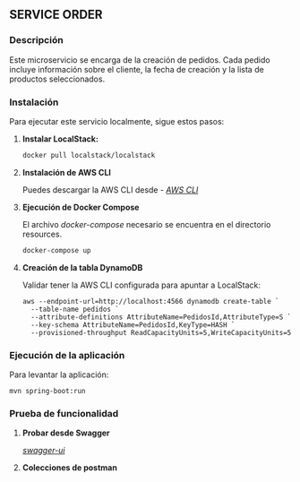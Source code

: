 ## SERVICE ORDER

### Descripción
Este microservicio se encarga de la creación de pedidos. Cada pedido incluye información sobre el cliente, la fecha de creación y la lista de productos seleccionados.

### Instalación

Para ejecutar este servicio localmente, sigue estos pasos:

1. **Instalar LocalStack:**

   ```bash
   docker pull localstack/localstack
2. **Instalación de AWS CLI**

   Puedes descargar la AWS CLI desde - *[AWS CLI](https://aws.amazon.com/es/cli/)*


3. **Ejecución de Docker Compose**

   El archivo *docker-compose* necesario se encuentra en el directorio resources.
   ```bash
   docker-compose up

   
4. **Creación de la tabla DynamoDB**

   Validar tener la AWS CLI configurada para apuntar a LocalStack:
   ~~~
   aws --endpoint-url=http://localhost:4566 dynamodb create-table `
     --table-name pedidos `
     --attribute-definitions AttributeName=PedidosId,AttributeType=S `
     --key-schema AttributeName=PedidosId,KeyType=HASH `
     --provisioned-throughput ReadCapacityUnits=5,WriteCapacityUnits=5
   ~~~

### Ejecución de la aplicación
Para levantar la aplicación:

   `mvn spring-boot:run`

### Prueba de funcionalidad

1. **Probar desde Swagger**

   *[swagger-ui](http://localhost:8080/swagger-ui/index.html)*

2. **Colecciones de postman**

